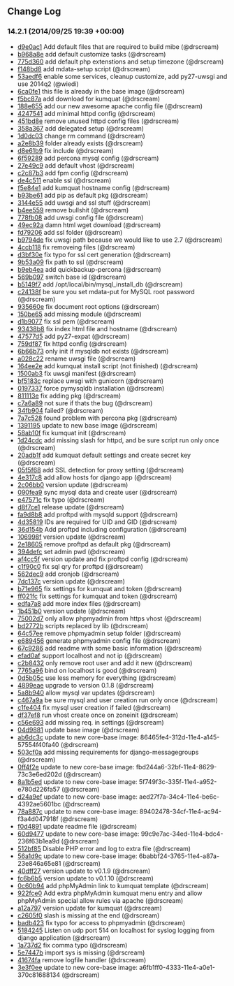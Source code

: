 ## Change Log

### 14.2.1 (2014/09/25 19:39 +00:00)

- [d9e0ac1](https://github.com/skylime/mi-core-kumquat/commit/d9e0ac15a037f7336e19687e2e050fdf4584fd68) Add default files that are required to build mibe (@drscream)
- [b968a8e](https://github.com/skylime/mi-core-kumquat/commit/b968a8e5987707a312e49489e5b8701c02cacfe8) add default customize tasks (@drscream)
- [775d360](https://github.com/skylime/mi-core-kumquat/commit/775d360fc3d11e733e9cf923eb3171894d3951e0) add default php extenstions and setup timezone (@drscream)
- [f148bd8](https://github.com/skylime/mi-core-kumquat/commit/f148bd86aed9c7aa94830db437db3fd64f433b65) add mdata-setup script (@drscream)
- [53aedf6](https://github.com/skylime/mi-core-kumquat/commit/53aedf6557732558e6f50cab2955d1bef1eaad92) enable some services, cleanup customize, add py27-uwsgi and use 2014q2 (@wiedi)
- [6ca0fe1](https://github.com/skylime/mi-core-kumquat/commit/6ca0fe11f911510ae2297932045b148ab6e9aa82) this file is already in the base image (@drscream)
- [f5bc87a](https://github.com/skylime/mi-core-kumquat/commit/f5bc87a2eb920ceca026d66f6457701071499a9a) add download for kumquat (@drscream)
- [188e655](https://github.com/skylime/mi-core-kumquat/commit/188e6552c835fb2922501f920eb44966df0a94c0) add our new awesome apache config file (@drscream)
- [4247541](https://github.com/skylime/mi-core-kumquat/commit/4247541b13fdc14caa74dd9d7c22d6397c85957c) add minimal httpd config (@drscream)
- [451bd8e](https://github.com/skylime/mi-core-kumquat/commit/451bd8e32868d2898a6d4a5f89177c1cf17346b3) remove unused httpd config files (@drscream)
- [358a367](https://github.com/skylime/mi-core-kumquat/commit/358a367db83dec8d195507dc1cb34f0a81c6da98) add delegated setup (@drscream)
- [1d0dc03](https://github.com/skylime/mi-core-kumquat/commit/1d0dc032a33d0375230d93dd480159e791fea6e4) change rm command (@drscream)
- [a2e8b39](https://github.com/skylime/mi-core-kumquat/commit/a2e8b39409a1f6fde455a4c12596a7784e9459f3) folder already exists (@drscream)
- [d8e61b9](https://github.com/skylime/mi-core-kumquat/commit/d8e61b9b879500e1caf522ad469901b30eb5032a) fix include (@drscream)
- [6f59289](https://github.com/skylime/mi-core-kumquat/commit/6f5928997506d12722aedb931aedbf1db4aa2134) add percona mysql config (@drscream)
- [27e49c9](https://github.com/skylime/mi-core-kumquat/commit/27e49c9e8b48015ec899d2240749e06490122ec0) add default vhost (@drscream)
- [c2c87b3](https://github.com/skylime/mi-core-kumquat/commit/c2c87b33e02d6a04142f54e4d6be599eb7ebe7c7) add fpm config (@drscream)
- [de4c511](https://github.com/skylime/mi-core-kumquat/commit/de4c51116033c0beeb38128621c5ef8bbf48bf84) enable ssl (@drscream)
- [f5e84e1](https://github.com/skylime/mi-core-kumquat/commit/f5e84e1bd14430f5f9bacf15efa599b3f1731123) add kumquat hostname config (@drscream)
- [b93be61](https://github.com/skylime/mi-core-kumquat/commit/b93be61d36f8280533500dc87a880bedff18ffcc) add pip as default pkg (@drscream)
- [3144e55](https://github.com/skylime/mi-core-kumquat/commit/3144e55eabb06d53710101cb91d98bfe18f0cede) add uwsgi and ssl stuff (@drscream)
- [b4ee559](https://github.com/skylime/mi-core-kumquat/commit/b4ee559b40d19039f7d74e87f4fe669f1bb6b2bf) remove bullshit (@drscream)
- [778fb08](https://github.com/skylime/mi-core-kumquat/commit/778fb080d8fff214d2ce1f20b6bc376d0467b14d) add uwsgi config file (@drscream)
- [49ec92a](https://github.com/skylime/mi-core-kumquat/commit/49ec92a023a5409a8f65b6a9bdc726d3c13b7ef1) damn html wget download (@drscream)
- [fd79206](https://github.com/skylime/mi-core-kumquat/commit/fd792067101d49427df8de1ff7efe0c71c6c35e3) add ssl folder (@drscream)
- [b9794de](https://github.com/skylime/mi-core-kumquat/commit/b9794deec7c2a3a6e93a8d2a3d8838460afe5184) fix uwsgi path because we would like to use 2.7 (@drscream)
- [4ccb118](https://github.com/skylime/mi-core-kumquat/commit/4ccb11881ae181019d5b57bc77870d21ccdcabbf) fix removeing files (@drscream)
- [d3bf30e](https://github.com/skylime/mi-core-kumquat/commit/d3bf30e66fb26ffd741fdf6e36f0605049063bb0) fix typo for ssl cert generation (@drscream)
- [9b53a09](https://github.com/skylime/mi-core-kumquat/commit/9b53a09be46fc7d4aeaf033dd857bca4b28266cf) fix path to ssl (@drscream)
- [b9eb4ea](https://github.com/skylime/mi-core-kumquat/commit/b9eb4eaefab153b56427ccf2c4299c6deaf7f14d) add quickbackup-percona (@drscream)
- [569b097](https://github.com/skylime/mi-core-kumquat/commit/569b097e6405f1e807edbefd622e9afe6e11b100) switch base id (@drscream)
- [b5149f7](https://github.com/skylime/mi-core-kumquat/commit/b5149f720a61d7607a0345a4fd0917116031ab00) add /opt/local/bin/mysql_install_db (@drscream)
- [c24138f](https://github.com/skylime/mi-core-kumquat/commit/c24138ff98382d463260d4a52cbeedf01b5bd6ac) be sure you set mdata-put for MySQL root password (@drscream)
- [935660e](https://github.com/skylime/mi-core-kumquat/commit/935660e1d56ab72877876d11063919d5c9a6ea85) fix document root options (@drscream)
- [150be65](https://github.com/skylime/mi-core-kumquat/commit/150be65df1b10d1b7f9d5fa21e1e32494288829e) add missing module (@drscream)
- [d1b9077](https://github.com/skylime/mi-core-kumquat/commit/d1b9077eefe375c8c1e83d66440fca54b5189d4e) fix ssl pem (@drscream)
- [93438b8](https://github.com/skylime/mi-core-kumquat/commit/93438b807f6e16fc35b3c7f027ce2bd0f3e5197f) fix index html file and hostname (@drscream)
- [47577d5](https://github.com/skylime/mi-core-kumquat/commit/47577d5f6e09ce4b51948ed2004aa1aa8d6410ad) add py27-expat (@drscream)
- [759df87](https://github.com/skylime/mi-core-kumquat/commit/759df872f0d0e71cf8d150ed807d97a485e37edf) fix httpd config (@drscream)
- [6b66b73](https://github.com/skylime/mi-core-kumquat/commit/6b66b735d6cad0b59717f5999a3ebc35331d819b) only init if mysqldb not exists (@drscream)
- [a028c22](https://github.com/skylime/mi-core-kumquat/commit/a028c221041b69525fb86ec1a13179468988ab89) rename uwsgi file (@drscream)
- [164ee2e](https://github.com/skylime/mi-core-kumquat/commit/164ee2ea8b479a5181b5e2c2aaf6648c25687165) add kumquat install script (not finished) (@drscream)
- [1500ab3](https://github.com/skylime/mi-core-kumquat/commit/1500ab3479732123655827ac568e0b298c372745) fix uwsgi manifest (@drscream)
- [bf5183c](https://github.com/skylime/mi-core-kumquat/commit/bf5183c36c71d47397b114a24dac99ee95801616) replace uwsgi with gunicorn (@drscream)
- [0197337](https://github.com/skylime/mi-core-kumquat/commit/0197337272b3e0701bc5a5db3dbc58585a7e57b6) force pymysqldb installation (@drscream)
- [811113e](https://github.com/skylime/mi-core-kumquat/commit/811113ec2b6ae537c5ce2b20faf7579e46046962) fix adding pkg (@drscream)
- [c7a6a89](https://github.com/skylime/mi-core-kumquat/commit/c7a6a89a4ee6957635b74a40d029ce8352a54d42) not sure if thats the bug (@drscream)
- [34fb904](https://github.com/skylime/mi-core-kumquat/commit/34fb90450438dcd3cb3b310942f4618c169a0dee) failed? (@drscream)
- [7a7c528](https://github.com/skylime/mi-core-kumquat/commit/7a7c52896d538ed5c3a20ebc16b41f7af553ee23) found problem with percona pkg (@drscream)
- [1391195](https://github.com/skylime/mi-core-kumquat/commit/13911951f52d04d27eb44723e2d7880dd8f04e47) update to new base image (@drscream)
- [58ab10f](https://github.com/skylime/mi-core-kumquat/commit/58ab10f98e08f278ad5b7df4bb0e216cb6e71497) fix kumquat init (@drscream)
- [1d24cdc](https://github.com/skylime/mi-core-kumquat/commit/1d24cdc5962575086a82a12e26db33ca54bcbe42) add missing slash for httpd, and be sure script run only once (@drscream)
- [20adb1f](https://github.com/skylime/mi-core-kumquat/commit/20adb1f83a76370de57b94f3562bb0367ff7375c) add kumquat default settings and create secret key (@drscream)
- [05f5f68](https://github.com/skylime/mi-core-kumquat/commit/05f5f68e781610bb76d934f0b45117fe6837271a) add SSL detection for proxy setting (@drscream)
- [4e317c8](https://github.com/skylime/mi-core-kumquat/commit/4e317c8aaecce652b25e3fde312b6a09a1b921d6) add allow hosts for django app (@drscream)
- [2c06bb0](https://github.com/skylime/mi-core-kumquat/commit/2c06bb038f2782dac5f192fdba214a93682f9dfc) version update (@drscream)
- [090fea9](https://github.com/skylime/mi-core-kumquat/commit/090fea911d11f316031eb2f8c3401ec49b33ea65) sync mysql data and create user (@drscream)
- [e47571c](https://github.com/skylime/mi-core-kumquat/commit/e47571c17017101c46fc309ee0195d84231fd837) fix typo (@drscream)
- [d8f7ce1](https://github.com/skylime/mi-core-kumquat/commit/d8f7ce1806ba7d6ef1343f9d0cdaab57c816283a) release update (@drscream)
- [fa9d8b8](https://github.com/skylime/mi-core-kumquat/commit/fa9d8b8fba5cf3dfd72f2e958344405432ed7bbe) add proftpd with mysqld support (@drscream)
- [4d35819](https://github.com/skylime/mi-core-kumquat/commit/4d3581952de3be883a5a08d602d71bdb9ce15a2a) IDs are required for UID and GID (@drscream)
- [36d154b](https://github.com/skylime/mi-core-kumquat/commit/36d154bbfbbd0f3932df8ce4a155a1bf5309331e) Add proftpd including configuration (@drscream)
- [106998f](https://github.com/skylime/mi-core-kumquat/commit/106998fb35e70585915f0111da958c1171124ebd) version update (@drscream)
- [2e18605](https://github.com/skylime/mi-core-kumquat/commit/2e18605742c9900106820474df1d510a5ec9b3a1) remove proftpd as default pkg (@drscream)
- [394defc](https://github.com/skylime/mi-core-kumquat/commit/394defc765a7b0031c61d6e298feff0ef0cc0d1b) set admin pwd (@drscream)
- [af4cc5f](https://github.com/skylime/mi-core-kumquat/commit/af4cc5fdb9d0f4494143d95cdd7372330df3edc3) version update and fix proftpd config (@drscream)
- [c1f90c0](https://github.com/skylime/mi-core-kumquat/commit/c1f90c0a78ac0d92605039d28408b537f77ac83b) fix sql qry for proftpd (@drscream)
- [562dec9](https://github.com/skylime/mi-core-kumquat/commit/562dec9b35d60f5d3b3d89fe37ac077d2106e51c) add cronjob (@drscream)
- [7dc137c](https://github.com/skylime/mi-core-kumquat/commit/7dc137cb99aa12df3ee0ee39b9af0cfaf27a4412) version update (@drscream)
- [b71e965](https://github.com/skylime/mi-core-kumquat/commit/b71e9656ef30c0e165126e62658b425fd0654ae6) fix settings for kumquat and token (@drscream)
- [ff021fc](https://github.com/skylime/mi-core-kumquat/commit/ff021fc14523257341c88fdc56492e9791d1d0de) fix settings for kumquat and token (@drscream)
- [edfa7a8](https://github.com/skylime/mi-core-kumquat/commit/edfa7a8530bf0eedbbcbb5ee66975f3b1ee142a6) add more index files (@drscream)
- [1b451b0](https://github.com/skylime/mi-core-kumquat/commit/1b451b05acbaca70bc70fe70ba160125612fa4dc) version update (@drscream)
- [75002d7](https://github.com/skylime/mi-core-kumquat/commit/75002d712e966cfd0916aad714beba346c576b4c) only allow phpmyadmin from https vhost (@drscream)
- [bd2772b](https://github.com/skylime/mi-core-kumquat/commit/bd2772be53a3b16172e190cf1f35d548d235e27a) scripts replaced by lib (@drscream)
- [64c57ee](https://github.com/skylime/mi-core-kumquat/commit/64c57ee07de1d1bce4817db84eacfb29d472d52a) remove phpmyadmin setup folder (@drscream)
- [e689456](https://github.com/skylime/mi-core-kumquat/commit/e689456f3e583e0f42abbc29624ecdf5a104721d) generate phpmyadmin config file (@drscream)
- [67c9286](https://github.com/skylime/mi-core-kumquat/commit/67c9286b90cb90dda1e18705dc3da6e9e4d43175) add readme with some basic information (@drscream)
- [efad0af](https://github.com/skylime/mi-core-kumquat/commit/efad0af3e0ef41f143b9cf1a26334792311091d5) support localhost and not ip (@drscream)
- [c2b8432](https://github.com/skylime/mi-core-kumquat/commit/c2b8432fa6b9c71d4c147c562b5575c422446798) only remove root user and add it new (@drscream)
- [7765a96](https://github.com/skylime/mi-core-kumquat/commit/7765a969637f3c56b2049901894b4a702e369640) bind on localhost is good (@drscream)
- [0d5b05c](https://github.com/skylime/mi-core-kumquat/commit/0d5b05c87ebd055dab6e5d60a96138d0f87d97b1) use less memory for everything (@drscream)
- [4899eae](https://github.com/skylime/mi-core-kumquat/commit/4899eae16633ced47f2f1f1df0a8a5a07cc4d390) upgrade to version 0.1.8 (@drscream)
- [5a8b940](https://github.com/skylime/mi-core-kumquat/commit/5a8b9408020cb630f17c963d525f70b58386743b) allow mysql var updates (@drscream)
- [c467a9a](https://github.com/skylime/mi-core-kumquat/commit/c467a9aa80a14875d3fa632f8fd3c3bb7ab22148) be sure mysql and user creation run only once (@drscream)
- [c1fe404](https://github.com/skylime/mi-core-kumquat/commit/c1fe404de20e91b97db90c7c07188bf06103191f) fix mysql user creation if failed (@drscream)
- [df37ef8](https://github.com/skylime/mi-core-kumquat/commit/df37ef8ddb39518f65254e085d7e21eda187dc5a) run vhost create once on zoneinit (@drscream)
- [c56e693](https://github.com/skylime/mi-core-kumquat/commit/c56e693eb3b5fa20f106eabc4854945dde36d3df) add missing req. in settings (@drscream)
- [04d9881](https://github.com/skylime/mi-core-kumquat/commit/04d98815f2913252b962a88d72d9e75c5965ed0f) update base image (@drscream)
- [ab6dc3c](https://github.com/skylime/mi-core-kumquat/commit/ab6dc3ccaf1920998fb7a2470df2258e85877b91) update to new core-base image: 86465fe4-312d-11e4-a145-57554f40fa40 (@drscream)
- [503cf0a](https://github.com/skylime/mi-core-kumquat/commit/503cf0a72b3e8041055f1c0c1c788c3628c38df9) add missing requirements for django-messagegroups (@drscream)
- [0ff4f2e](https://github.com/skylime/mi-core-kumquat/commit/0ff4f2e58264f54220aa3ec3e407c40d909ce630) update to new core-base image: fbd244a6-32bf-11e4-8629-73c3e6ed202d (@drscream)
- [8a1b5ed](https://github.com/skylime/mi-core-kumquat/commit/8a1b5edb6bece2b38923835c4bba9811c222bedb) update to new core-base image: 5f749f3c-335f-11e4-a952-e780d226fa57 (@drscream)
- [d24a9ef](https://github.com/skylime/mi-core-kumquat/commit/d24a9ef8f3ae25baecd6e849fca835e7959b870a) update to new core-base image: aed27f7a-34c4-11e4-be6c-4392ae5601bc (@drscream)
- [78a887c](https://github.com/skylime/mi-core-kumquat/commit/78a887c9b3a5e7864fa5d539139dc292671050b3) update to new core-base image: 89402478-34cf-11e4-ac94-f3a4d047918f (@drscream)
- [f0d4891](https://github.com/skylime/mi-core-kumquat/commit/f0d48919f708430b28a7003a979d377608d1a58d) update readme file (@drscream)
- [60d9477](https://github.com/skylime/mi-core-kumquat/commit/60d94771f5f421a56a15f9f020aaa53ca589dfe9) update to new core-base image: 99c9e7ac-34ed-11e4-bdc4-236f63b1ea9d (@drscream)
- [512bf85](https://github.com/skylime/mi-core-kumquat/commit/512bf85470061d8bf89333148079878a6cec7ea6) Disable PHP error and log to extra file (@drscream)
- [56a1d9c](https://github.com/skylime/mi-core-kumquat/commit/56a1d9c9fccc6581e4b0184f3e4f987610982449) update to new core-base image: 6babbf24-3765-11e4-a87a-23e846a65e81 (@drscream)
- [40dff27](https://github.com/skylime/mi-core-kumquat/commit/40dff2761198d8e13db2bb3a5c1db34fdda49acd) version update to v0.1.9 (@drscream)
- [fc6b6b5](https://github.com/skylime/mi-core-kumquat/commit/fc6b6b54e7419d5ea7fba660f2e984cfc342c09c) version update to v0.1.10 (@drscream)
- [0c60b94](https://github.com/skylime/mi-core-kumquat/commit/0c60b94854cdd263cc3a61bf2e48fcb17659dca5) add phpMyAdmin link to kumquat template (@drscream)
- [922fce0](https://github.com/skylime/mi-core-kumquat/commit/922fce0744c2bb5a446e3f44fd80eeb8617bbf0d) Add extra phpMyAdmin kumquat menu entry and allow phpMyAdmin special allow rules via apache (@drscream)
- [a12a797](https://github.com/skylime/mi-core-kumquat/commit/a12a7970ebf2fa0ac236e91358e229b475f6df8a) version update for kumquat (@drscream)
- [c2605f0](https://github.com/skylime/mi-core-kumquat/commit/c2605f0dc9d13ccc67508a17f2112b37a0ab86b0) slash is missing at the end (@drscream)
- [badb423](https://github.com/skylime/mi-core-kumquat/commit/badb4232dcc1cdf67c53d699b4c9814ecd3640e9) fix typo for access to phpmyadmin (@drscream)
- [5184245](https://github.com/skylime/mi-core-kumquat/commit/518424527ff55f24c2d5bab02f55f2365d12f9a4) Listen on udp port 514 on localhost for syslog logging from django application (@drscream)
- [1a737d2](https://github.com/skylime/mi-core-kumquat/commit/1a737d2ade5a6bbe93d78af5ac091b1872dd478a) fix comma typo (@drscream)
- [5e7447b](https://github.com/skylime/mi-core-kumquat/commit/5e7447b8fa53bdd0960e80f66d41afc15ef93c4a) import sys is missing (@drscream)
- [41674fa](https://github.com/skylime/mi-core-kumquat/commit/41674fa270be10aa5599daac0a6cc4bcc707f9c3) remove logfile handler (@drscream)
- [3e3f0ee](https://github.com/skylime/mi-core-kumquat/commit/3e3f0ee5c80002036af662f869ac0507cd8193fa) update to new core-base image: a6fb1ff0-4333-11e4-a0e1-370c81688134 (@drscream)

